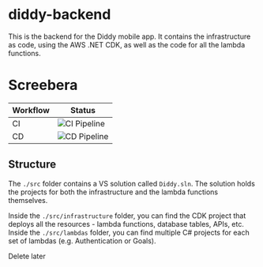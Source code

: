 # diddy-backend

This is the backend for the Diddy mobile app. It contains the infrastructure as code, using the AWS .NET CDK, as well as the code for all the lambda functions.

# Screebera

Workflow | Status
-------- | -------
CI | ![CI Pipeline](https://github.com/DiddyApp/diddy-backend/workflows/CI%20Pipeline/badge.svg)
CD | ![CD Pipeline](https://github.com/DiddyApp/diddy-backend/workflows/CD%20Pipeline/badge.svg)


## Structure

The `./src` folder contains a VS solution called  `Diddy.sln`. The solution holds the projects for both the infrastructure and the lambda functions themselves.

Inside the `./src/infrastructure` folder, you can find the CDK project that deploys all the resources - lambda functions, database tables, APIs, etc.
Inside the `./src/lambdas` folder, you can find multiple C# projects for each set of lambdas (e.g. Authentication or Goals). 

Delete later
